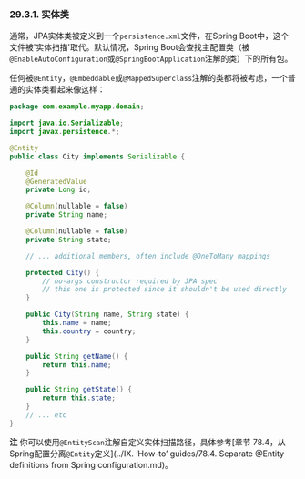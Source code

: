### 29.3.1. 实体类

通常，JPA实体类被定义到一个`persistence.xml`文件，在Spring Boot中，这个文件被'实体扫描'取代。默认情况，Spring Boot会查找主配置类（被`@EnableAutoConfiguration`或`@SpringBootApplication`注解的类）下的所有包。

任何被`@Entity`，`@Embeddable`或`@MappedSuperclass`注解的类都将被考虑，一个普通的实体类看起来像这样：
```java
package com.example.myapp.domain;

import java.io.Serializable;
import javax.persistence.*;

@Entity
public class City implements Serializable {

    @Id
    @GeneratedValue
    private Long id;

    @Column(nullable = false)
    private String name;

    @Column(nullable = false)
    private String state;

    // ... additional members, often include @OneToMany mappings

    protected City() {
        // no-args constructor required by JPA spec
        // this one is protected since it shouldn't be used directly
    }

    public City(String name, String state) {
        this.name = name;
        this.country = country;
    }

    public String getName() {
        return this.name;
    }

    public String getState() {
        return this.state;
    }
    // ... etc
}
```
**注** 你可以使用`@EntityScan`注解自定义实体扫描路径，具体参考[章节 78.4，从Spring配置分离`@Entity`定义](../IX. ‘How-to’ guides/78.4. Separate @Entity definitions from Spring configuration.md)。
